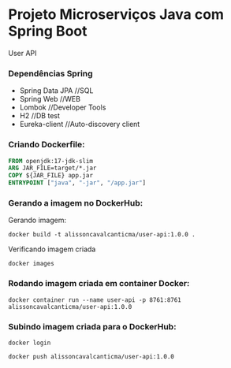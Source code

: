 # Projeto Microserviços Java com Spring Boot
User API

### Dependências Spring
- Spring Data JPA  //SQL
- Spring Web //WEB
- Lombok //Developer Tools
- H2 //DB test
- Eureka-client //Auto-discovery client

### Criando Dockerfile:

```` dockerfile
FROM openjdk:17-jdk-slim
ARG JAR_FILE=target/*.jar
COPY ${JAR_FILE} app.jar
ENTRYPOINT ["java", "-jar", "/app.jar"]
````
### Gerando a imagem no DockerHub:

Gerando imagem:

    docker build -t alissoncavalcanticma/user-api:1.0.0 .

Verificando imagem criada

    docker images

### Rodando imagem criada em container Docker:

    docker container run --name user-api -p 8761:8761 alissoncavalcanticma/user-api:1.0.0

### Subindo imagem criada para o DockerHub:

    docker login

    docker push alissoncavalcanticma/user-api:1.0.0